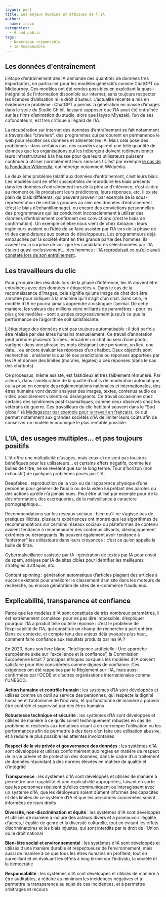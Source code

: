 ```yaml
---
layout: post
title: Les enjeux humains et éthiques de l'IA
author:
  name: iroco
categories:
  - Grand public
tags:
  - Numérique responsable
  - IA Responsable
---
```



## Les données d'entraînement

L’étape d’entraînement des IA demande des quantités de données très importantes, en particulier pour les modèles génératifs comme ChatGPT ou Midjourney. Ces modèles ont été rendus possibles en exploitant la quasi-intégralité de l’information disponible sur internet, sans toujours respecter les licences d’utilisation ni le droit d’auteur. L’actualité récente a mis en évidence ce problème : ChatGPT a permis la génération en masse d’images dans le style du Studio Ghibli, laissant supposer que l’IA avait été entraînée sur les films d’animation du studio, alors que Hayao Miyazaki, l’un de ses cofondateurs, est très critique à l’égard de l’IA.

La récupération sur internet des données d’entraînement se fait notamment à travers des “crawlers”, des programmes qui parcourent en permanence le web pour récolter ces données et alimenter les IA. Mais cela pose des problèmes : dans certains cas, ces crawlers aspirent une telle quantité de données que les organisations qui les hébergent doivent redimensionner leurs infrastructures à la hausse pour que leurs utilisateurs puissent continuer à utiliser normalement leurs services ! C’est par exemple [le cas de la Fondation Wikimedia](https://diff.wikimedia.org/2025/04/01/how-crawlers-impact-the-operations-of-the-wikimedia-projects/), qui héberge notamment Wikipédia.

Le deuxième problème relatif aux données d’entraînement, c’est leurs biais. Les modèles sont en effet susceptibles de reproduire les biais présents dans les données d'entraînement lors de la phrase d’inférence, c’est-à-dire au moment où ils produisent leurs prédictions, leurs réponses, etc. Il existe plein de biais différents, qui peuvent provenir par exemple de la sous-représentation de certains groupes au sein des données d’entraînement (c’est le biais d’échantillonnage), ou encore des convictions personnelles des programmeurs qui les conduiront inconsciemment à utiliser des données d’entraînement confirmant ces convictions (c’est le biais de confirmation). Un exemple célèbre nous vient de chez Amazon : leurs ingénieurs avaient eu l’idée de se faire assister par l’IA lors de la phase de tri des candidatures aux postes de développeurs. Les programmeurs déjà embauchés par la société étant en très grande partie des hommes, ils avaient eu la surprise de voir que les candidatures sélectionnées par l’IA étaient quasi exclusivement… des hommes : [l’IA reproduisait ce qu’elle avait constaté lors de son entraînement](https://www.reuters.com/article/us-amazon-com-jobs-automation-insight/amazon-scraps-secret-ai-recruiting-tool-that-showed-bias-against-women-idUSKCN1MK08G/).

## Les travailleurs du clic

Pour produire des résultats lors de la phase d’inférence, les IA doivent être entraînées avec des données « étiquetées ». Dans le cas de la reconnaissance d’images, cela signifie qu’une image de chat doit être annotée pour indiquer à la machine qu’il s’agit d’un chat. Sans cela, le modèle d’IA ne pourra jamais apprendre à distinguer l’animal. De cette manière, les valeurs des millions voire milliards de paramètres - pour les plus gros modèles - sont ajustées progressivement jusqu’à ce que la performance de l’algorithme soit satisfaisante.

L’étiquetage des données n’est pas toujours automatisable : il doit parfois être réalisé par des êtres humains manuellement. Ce travail d’annotation peut prendre plusieurs formes : encadrer un chat au sein d’une photo, surligner dans une phrase les mots désignant une personne, un lieu, une date... ou encore évaluer les réponses d’un chatbot. Deux objectifs sont recherchés : améliorer la qualité des prédictions ou réponses apportées par les IA et donner des limites (morales, légales) à ces réponses (dans le cas des chatbots).

Ce processus, même assisté, est fastidieux et très faiblement rémunéré. Par ailleurs, dans l’amélioration de la qualité d’outils de modération automatique, ou la prise en compte des réglementations nationales et internationales, des êtres humains vont devoir analyser des images, textes, contenus audio ou vidéo possiblement violents ou dérangeants. Ce travail occasionne chez certains des syndromes post-traumatiques, comme ceux observés chez les vétérans de guerre. Ces travailleurs du clic habitent souvent dans le “Sud global” (à [Madagascar par exemple pour le travail en français](https://theconversation.com/enquete-derriere-lia-les-travailleurs-precaires-des-pays-du-sud-201503)), ce qui permet notamment aux grandes sociétés d’IA de limiter leurs coûts afin de conserver un modèle économique le plus rentable possible.

##  L’IA, des usages multiples… et pas toujours positifs

L’IA offre une multiplicité d’usages, mais ceux-ci ne sont pas toujours bénéfiques pour les utilisateurs… et certains effets négatifs, comme les bulles de filtre, ne se révèlent que sur le long terme. Tour d’horizon (non exhaustif) de quelques problèmes posés par l’IA.

Deepfakes : reproduction de la voix ou de l’apparence physique d’une personne pour générer de l’audio ou de la vidéo lui prêtant des paroles ou des actions qu’elle n’a jamais eues. Peut être utilisé par exemple pour de la désinformation, des escroqueries, de la malveillance à caractère pornographique...

Recommandations sur les réseaux sociaux : bien qu’il ne s’agisse pas de pratiques illicites, plusieurs expériences ont montré que les algorithmes de recommandations sur certains réseaux sociaux ou plateformes de contenu avaient tendance à recommander des contenus clivants, idéologiquement extrêmes ou dérangeants. Ils peuvent également avoir tendance à “enfermer” les utilisateurs dans leurs croyances : c’est ce qu’on appelle la bulle de filtre.

Cybermalveillance assistée par IA : génération de textes par IA pour envoi de spam, analyse par IA de sites cibles pour identifier les meilleures stratégies d’attaque, etc.

Content spinning : génération automatique d’articles plagiant des articles à succès existants pour améliorer le classement d’un site dans les moteurs de recherche, ou encore génération de sites de e-commerce frauduleux.

## Explicabilité, transparence et confiance

Parce que les modèles d’IA sont constitués de très nombreux paramètres, il est extrêmement complexe, pour ne pas dire impossible, d’expliquer pourquoi l’IA a produit telle ou telle réponse : c’est le problème de l’explicabilité de l’IA, qui constitue un champ de recherche à part entière. Dans ce contexte, et compte tenu des enjeux déjà évoqués plus haut, comment faire confiance aux résultats produits par les IA ?

En 2020, dans son livre blanc, “Intelligence artificielle : Une approche européenne axée sur l'excellence et la confiance”, la Commission Européenne listait 7 principes éthiques auxquels les modèles d’IA doivent satisfaire pour être considérées comme dignes de confiance. Ces exigences ont été rappelées par le Règlement sur l’IA, mais aussi confirmées par l’OCDE et d’autres organisations internationales comme l’UNESCO.

**Action humaine et contrôle humain** : les systèmes d’IA sont développés et utilisés comme un outil au service des personnes, qui respecte la dignité humaine et l’autonomie de l’individu, et qui fonctionne de manière à pouvoir être contrôlé et supervisé par des êtres humains

**Robustesse technique et sécurité** : les systèmes d’IA sont développés et utilisés de manière à ce qu’ils soient techniquement robustes en cas de problème et résilients aux tentatives visant à en corrompre l’utilisation ou les performances afin de permettre à des tiers d’en faire une utilisation abusive, et à réduire le plus possible les atteintes involontaires

**Respect de la vie privée et gouvernance des données** : les systèmes d’IA sont développés et utilisés conformément aux règles en matière de respect de la vie privée et de protection des données, dans le cadre d’un traitement de données répondant à des normes élevées en matière de qualité et d’intégrité

**Transparence** : les systèmes d’IA sont développés et utilisés de manière à permettre une traçabilité et une explicabilité appropriées, faisant en sorte que les personnes réalisent qu’elles communiquent ou interagissent avec un système d’IA, que les déployeurs soient dûment informés des capacités et des limites de ce système d’IA et que les personnes concernées soient informées de leurs droits

**Diversité, non-discrimination et équité** : les systèmes d’IA sont développés et utilisés de manière à inclure des acteurs divers et à promouvoir l’égalité d’accès, l’égalité de genre et la diversité culturelle, tout en évitant les effets discriminatoires et les biais injustes, qui sont interdits par le droit de l’Union ou le droit national

**Bien-être social et environnemental** : les systèmes d’IA sont développés et utilisés d’une manière durable et respectueuse de l’environnement, mais aussi de manière à ce que tous les êtres humains en profitent, tout en surveillant et en évaluant les effets à long terme sur l’individu, la société et la démocratie

**Responsabilité** : les systèmes d’IA sont développés et utilisés de manière à être auditables, à réduire au minimum les incidences négatives et à permettre la transparence au sujet de ces incidences, et à permettre arbitrages et recours


